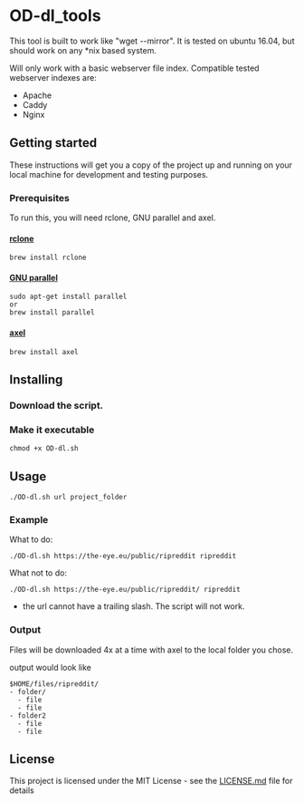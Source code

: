 # OD-dl_tools

This tool is built to work like "wget --mirror".
It is tested on ubuntu 16.04, but should work on any *nix based system.

Will only work with a basic webserver file index. Compatible tested webserver
indexes are:
* Apache
* Caddy
* Nginx

## Getting started
These instructions will get you a copy of the project up and running on your local machine for development and testing purposes.

### Prerequisites
To run this, you will need rclone, GNU parallel and axel.

#### [rclone](https://github.com/ncw/rclone)
```
brew install rclone
```
#### [GNU parallel](https://www.gnu.org/software/parallel/)
```
sudo apt-get install parallel
or
brew install parallel
```

#### [axel](https://github.com/axel-download-accelerator/axel)
```
brew install axel
```
## Installing
### Download the script.

### Make it executable
```
chmod +x OD-dl.sh
```
## Usage
```
./OD-dl.sh url project_folder
```

### Example
What to do:
```
./OD-dl.sh https://the-eye.eu/public/ripreddit ripreddit
```
What not to do:
```
./OD-dl.sh https://the-eye.eu/public/ripreddit/ ripreddit
```
* the url cannot have a trailing slash. The script will not work.

### Output
Files will be downloaded 4x at a time with axel to the local folder you chose.

output would look like
```
$HOME/files/ripreddit/
- folder/
  - file
  - file
- folder2
  - file
  - file
```

## License

This project is licensed under the MIT License - see the [LICENSE.md](LICENSE.md) file for details
